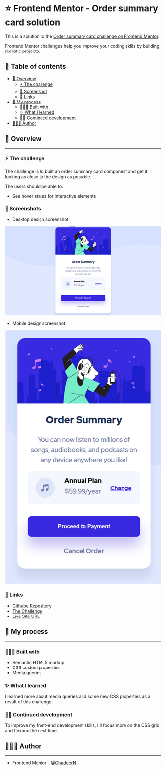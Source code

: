 # ⭐ Frontend Mentor - Order summary card solution

This is a solution to the [Order summary card challenge on Frontend Mentor](https://www.frontendmentor.io/challenges/order-summary-component-QlPmajDUj).

Frontend Mentor challenges help you improve your coding skills by building realistic projects.

## 📑 Table of contents

- [👀 Overview](#👀-overview)
  - [⚡ The challenge](#⚡-the-challenge)
  - [📸 Screenshot](#📸-screenshots)
  - [🔗 Links](#🔗-links)
- [📄 My process](#📄-my-process)
  - [👷🏽‍♀️ Built with](#👷🏽‍♀️-built-with)
  - [✨ What I learned](#✨-what-i-learned)
  - [💪🏽 Continued development](#💪🏽-continued-development)
- [👩🏽‍💻 Author](#👩🏽‍💻-author)


## 👀 Overview

<hr>

### ⚡ The challenge

The challenge is to built an order summary card component and get it looking as close to the design as possible.

The users should be able to:

- See hover states for interactive elements

### 📸 Screenshots

- Desktop design screenshot

<div style="text-align: center;">

![](./images/Desktop-design-byMe.png)

</div>

- Mobile design screenshot

<div style="text-align: center;">

![](./images/Mobile-design-ByMe.png)

</div>


### 🔗 Links

- [Githube Repository]()
- [The Challenge](https://www.frontendmentor.io/challenges/order-summary-component-QlPmajDUj/hub/order-summary-component-qVRVKzh4m)
- [Live Site URL](https://ghadeern.github.io/Order-summary-card-solution/)

## 📄 My process

<hr>

### 👷🏽‍♀️ Built with

- Semantic HTML5 markup
- CSS custom properties
- Media queries

### ✨ What I learned

I learned more about media queries and some new CSS properties as a result of this challenge.

### 💪🏽 Continued development

To improve my front-end development skills, I'll focus more on the CSS grid and flexbox the next time.

## 👩🏽‍💻 Author

<hr>

- Frontend Mentor - [@GhadeerN](https://www.frontendmentor.io/profile/GhadeerN)

